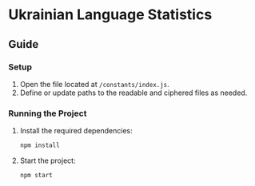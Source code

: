 # Ukrainian Language Statistics

## Guide

### Setup

1. Open the file located at `/constants/index.js`.
2. Define or update paths to the readable and ciphered files as needed.

### Running the Project

1. Install the required dependencies:
   ```bash
   npm install
   ```
2. Start the project:
   ```bash
   npm start
   ```
